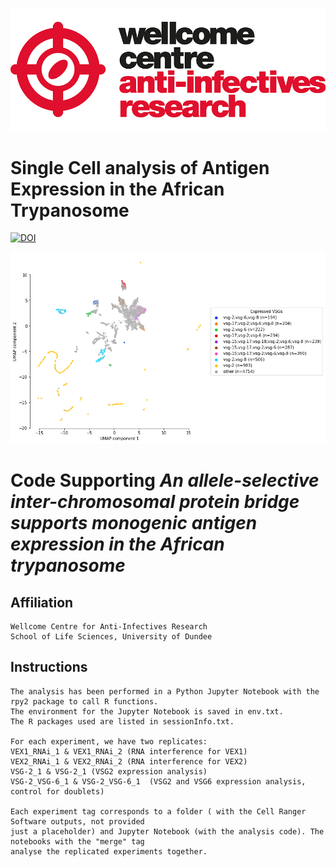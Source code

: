 ![title](https://github.com/mtinti/VSG_single_cell/blob/main/wcar.png)


# Single Cell analysis of Antigen Expression in the African Trypanosome

[![DOI](https://zenodo.org/badge/DOI/10.5281/zenodo.10061206.svg)](https://doi.org/10.5281/zenodo.10061206)



![title](https://github.com/mtinti/VSG_single_cell/blob/main/vsg_single_cell.png)

# Code Supporting *An allele-selective inter-chromosomal protein bridge supports monogenic antigen expression in the African trypanosome* 

## Affiliation

    Wellcome Centre for Anti-Infectives Research
    School of Life Sciences, University of Dundee

## Instructions

    The analysis has been performed in a Python Jupyter Notebook with the rpy2 package to call R functions. 
    The environment for the Jupyter Notebook is saved in env.txt.
    The R packages used are listed in sessionInfo.txt.

    For each experiment, we have two replicates:
    VEX1_RNAi_1 & VEX1_RNAi_2 (RNA interference for VEX1)
    VEX2_RNAi_1 & VEX2_RNAi_2 (RNA interference for VEX2)
    VSG-2_1 & VSG-2_1 (VSG2 expression analysis)
    VSG-2_VSG-6_1 & VSG-2_VSG-6_1  (VSG2 and VSG6 expression analysis, control for doublets)

    Each experiment tag corresponds to a folder ( with the Cell Ranger Software outputs, not provided
    just a placeholder) and Jupyter Notebook (with the analysis code). The notebooks with the "merge" tag
    analyse the replicated experiments together.

    
